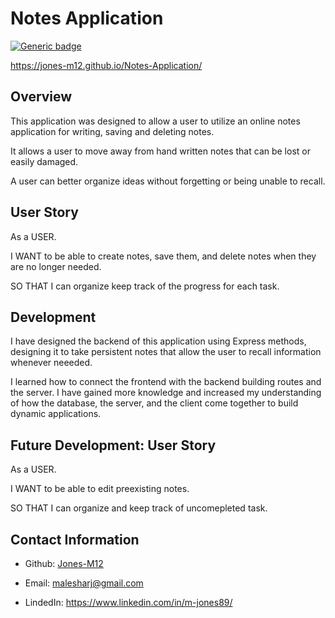 # Notes Application

[![Generic badge](https://img.shields.io/badge/VERSION-1.1.0-PINK.svg)](https://shields.io/)



https://jones-m12.github.io/Notes-Application/

## Overview

This application was designed to allow a user to utilize an online notes application for writing, saving and deleting notes. 

It allows a user to move away from hand written notes that can be lost or easily damaged.

A user can better organize ideas without forgetting or being unable to recall.

## User Story

As a USER.

I WANT to be able to create notes, save them, and delete notes when they are no longer needed.

SO THAT I can organize keep track of the progress for each task.

## Development 

I have designed the backend of this application using Express methods, designing it to take persistent notes that allow the user to recall information whenever neeeded.

I learned how to connect the frontend with the backend building routes and the server. I have gained more knowledge and increased my understanding of how the database, the server, and the client come together to build dynamic applications.

## Future Development: User Story

As a USER.

I WANT to be able to edit preexisting notes.

SO THAT I can organize and keep track of uncomepleted task.

## Contact Information

* Github: [Jones-M12](https://github.com/Jones-M12) 

* Email: malesharj@gmail.com 

* LindedIn: https://www.linkedin.com/in/m-jones89/



